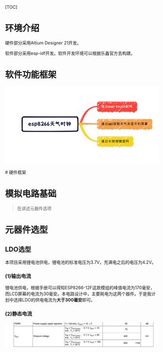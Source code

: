 [TOC]



# 环境介绍

硬件部分采用Altium Designer 21开发。

软件部分采用esp-idf开发。软件开发环境可以根据乐鑫官方去构建。



# 软件功能框架



<p align="center">
    <img src="Images/Snipaste_2023-02-13_16-27-06.png">
</p>
# 硬件框架



# 模拟电路基础

> 在讲述元器件选项

# 元器件选型

## LDO选型

本项目采用锂电池供电，锂电池的标准电压为3.7V，充满电之后的电压为4.2V。

### (1)输出电流

锂电池供电，根据手册可以得知ESP8266-12F这款模组的峰值电流为170毫安，而LCD屏幕的电流为30毫安。本电路设计中，主要耗电为这两个器件。于是我计划中选择LDO的供电电流为**大于300毫安**即可。

### (2)静态电流



<p align="center">
    <img src="Images/Snipaste_2023-02-15_19-58-13.png">
</p>